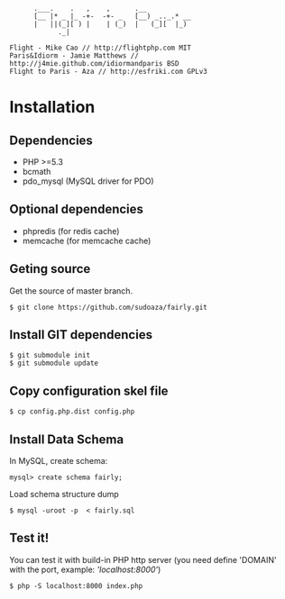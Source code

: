 
          .___.    .   ,    ,      .__           
          [__ |* _ |_ -+-  -+- _   [__) _.._.* __
          |   ||(_][ ) |    | (_)  |   (_][  |_) 
                ._|                              

    Flight - Mike Cao // http://flightphp.com MIT
    Paris&Idiorm - Jamie Matthews // http://j4mie.github.com/idiormandparis BSD
    Flight to Paris - Aza // http://esfriki.com GPLv3

# Installation

## Dependencies

* PHP >=5.3
* bcmath
* pdo_mysql (MySQL driver for PDO)

## Optional dependencies

* phpredis (for redis cache)
* memcache (for memcache cache)


## Geting source 

Get the source of master branch.

```
$ git clone https://github.com/sudoaza/fairly.git
```

## Install GIT dependencies

```
$ git submodule init
$ git submodule update
```

## Copy configuration skel file

```
$ cp config.php.dist config.php
```

## Install Data Schema

In MySQL, create schema:

```
mysql> create schema fairly;
```

Load schema structure dump

```
$ mysql -uroot -p  < fairly.sql
```

## Test it!

You can test it with build-in PHP http server (you need define 'DOMAIN' with the port, example: _'localhost:8000'_)

```
$ php -S localhost:8000 index.php
```
